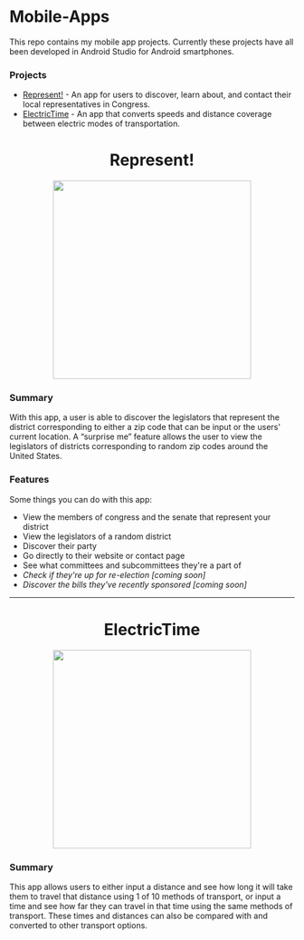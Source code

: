 # Mobile-Apps

This repo contains my mobile app projects. Currently these projects have all been developed in Android Studio for Android smartphones.

### Projects

* [Represent!](represent!) - An app for users to discover, learn about, and contact their local representatives in Congress.
* [ElectricTime](electrictime) - An app that converts speeds and distance coverage between electric modes of transportation.

<h1 align="center"> Represent! </h1>
<p align="center">
  <img src = "https://i.imgur.com/AzuUpAO.png" width=350>
</p>


### Summary

With this app, a user is able to discover the legislators that represent the district corresponding to either a zip code that can be input or the users' current location. A “surprise me” feature allows the user to view the legislators of districts corresponding to random zip codes around the United States.

### Features

Some things you can do with this app:

* View the members of congress and the senate that represent your district
* View the legislators of a random district
* Discover their party
* Go directly to their website or contact page
* See what committees and subcommittees they're a part of
* _Check if they're up for re-election [coming soon]_
* _Discover the bills they've recently sponsored [coming soon]_

----

<h1 align="center"> ElectricTime </h1>
<p align="center">
  <img src = "https://i.imgur.com/6QzCdjm.jpg" width=350>
</p>

### Summary

This app allows users to either input a distance and see how long it will take them to travel that distance using 1 of 10 methods of transport, or input a time and see how far they can travel in that time using the same methods of transport. These times and distances can also be compared with and converted to other transport options.
